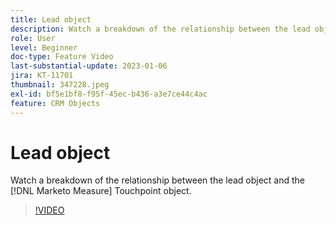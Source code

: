 ```yaml
---
title: Lead object
description: Watch a breakdown of the relationship between the lead object and the [!DNL Marketo Measure] Touchpoint object.
role: User
level: Beginner
doc-type: Feature Video
last-substantial-update: 2023-01-06
jira: KT-11701
thumbnail: 347228.jpeg
exl-id: bf5e1bf8-f95f-45ec-b436-a3e7ce44c4ac
feature: CRM Objects
---
```

# Lead object

Watch a breakdown of the relationship between the lead object and the [!DNL Marketo Measure] Touchpoint object.

>[!VIDEO](https://video.tv.adobe.com/v/347228/?quality=12&learn=on)
